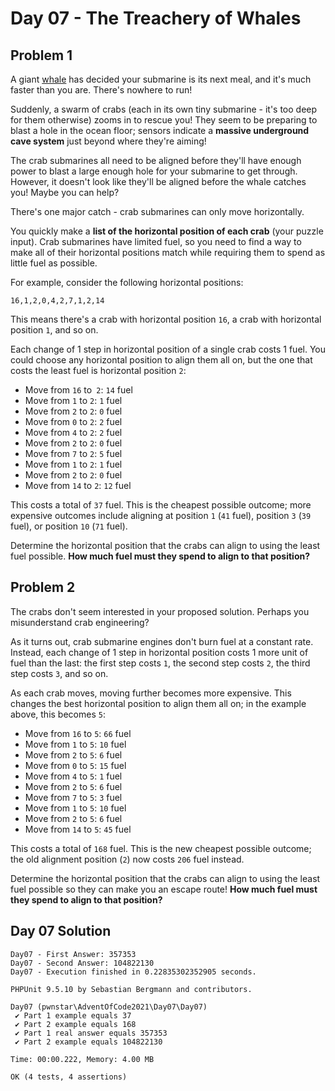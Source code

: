 # Day 07 - The Treachery of Whales

## Problem 1
A giant [whale](https://en.wikipedia.org/wiki/Sperm_whale) has decided your submarine is its next meal, and it's much 
faster than you are. There's nowhere to run!

Suddenly, a swarm of crabs (each in its own tiny submarine - it's too deep for them otherwise) zooms in to rescue you! 
They seem to be preparing to blast a hole in the ocean floor; sensors indicate a **massive underground cave system** 
just beyond where they're aiming!

The crab submarines all need to be aligned before they'll have enough power to blast a large enough hole for your 
submarine to get through. However, it doesn't look like they'll be aligned before the whale catches you! Maybe you can help?

There's one major catch - crab submarines can only move horizontally.

You quickly make a **list of the horizontal position of each crab** (your puzzle input). Crab submarines have limited 
fuel, so you need to find a way to make all of their horizontal positions match while requiring them to spend as little 
fuel as possible.

For example, consider the following horizontal positions:

`16,1,2,0,4,2,7,1,2,14`

This means there's a crab with horizontal position `16`, a crab with horizontal position `1`, and so on.

Each change of 1 step in horizontal position of a single crab costs 1 fuel. You could choose any horizontal position 
to align them all on, but the one that costs the least fuel is horizontal position `2`:

- Move from `16` to` 2`: `14` fuel
- Move from `1` to `2`: `1` fuel
- Move from `2` to `2`: `0` fuel
- Move from `0` to `2`: `2` fuel
- Move from `4` to `2`: `2` fuel
- Move from `2` to `2`: `0` fuel
- Move from `7` to `2`: `5` fuel
- Move from `1` to `2`: `1` fuel
- Move from `2` to `2`: `0` fuel
- Move from `14` to `2`: `12` fuel

This costs a total of `37` fuel. This is the cheapest possible outcome; more expensive outcomes include aligning at 
position `1` (`41` fuel), position `3` (`39` fuel), or position `10` (`71` fuel).

Determine the horizontal position that the crabs can align to using the least fuel possible. 
**How much fuel must they spend to align to that position?**

## Problem 2
The crabs don't seem interested in your proposed solution. Perhaps you misunderstand crab engineering?

As it turns out, crab submarine engines don't burn fuel at a constant rate. Instead, each change of 1 step in horizontal 
position costs 1 more unit of fuel than the last: the first step costs `1`, the second step costs `2`, the third step 
costs `3`, and so on.

As each crab moves, moving further becomes more expensive. This changes the best horizontal position to align them 
all on; in the example above, this becomes `5`:

- Move from `16` to `5`: `66` fuel
- Move from `1` to `5`: `10` fuel
- Move from `2` to `5`: `6` fuel
- Move from `0` to `5`: `15` fuel
- Move from `4` to `5`: `1` fuel
- Move from `2` to `5`: `6` fuel
- Move from `7` to `5`: `3` fuel
- Move from `1` to `5`: `10` fuel
- Move from `2` to `5`: `6` fuel
- Move from `14` to `5`: `45` fuel 
 
This costs a total of `168` fuel. This is the new cheapest possible outcome; the old alignment position (`2`) now 
costs `206` fuel instead.

Determine the horizontal position that the crabs can align to using the least fuel possible so they can make you an 
escape route! **How much fuel must they spend to align to that position?**

## Day 07 Solution

```
Day07 - First Answer: 357353
Day07 - Second Answer: 104822130
Day07 - Execution finished in 0.22835302352905 seconds.
```
``` 
PHPUnit 9.5.10 by Sebastian Bergmann and contributors.

Day07 (pwnstar\AdventOfCode2021\Day07\Day07)
 ✔ Part 1 example equals 37
 ✔ Part 2 example equals 168
 ✔ Part 1 real answer equals 357353
 ✔ Part 2 example equals 104822130

Time: 00:00.222, Memory: 4.00 MB

OK (4 tests, 4 assertions)
```